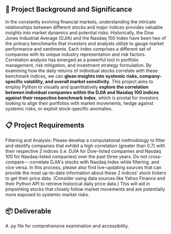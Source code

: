 ## 🎯 Project Background and Significance
In the constantly evolving financial markets, understanding the intricate relationships between different stocks and major indices provides valuable insights into market dynamics and potential risks. Historically, the Dow Jones Industrial Average (DJIA) and the Nasdaq 100 Index have been two of the primary benchmarks that investors and analysts utilize to gauge market performance and sentiments. Each index comprises a different set of companies with its unique industry representation and risk factors. Correlation analysis has emerged as a powerful tool in portfolio management, risk mitigation, and investment strategy formulation. By examining how the daily returns of individual stocks correlate with these benchmark indices, we can **glean insights into systemic risks, company-specific volatility, and overall market sensitivity**. This project aims to employ Python to visually and quantitatively **explore the correlation between individual companies within the DJIA and Nasdaq 100 indices against their respective benchmark index**, which is pivotal for investors looking to align their portfolios with market movements, hedge against systemic risks, or exploit stock-specific anomalies.

## 📋 Project Requirements
Filtering and Analysis: Please develop a computational methodology to filter and identify companies that exhibit a high correlation (greater than 0.7) with their respective 2 indices (i.e. DJIA for Dow-listed companies and Nasdaq 100 for Nasdaq-listed companies) over the past three years. Do not cross-compare---correlate DJIA's stocks with Nasdaq Index while filtering, and vice versa. In this process, please also find live-updating sources that can provide the most up-to-date information about these 2 indices' stock tickers to get their price data. (Consider using data sources like Yahoo Finance and their Python API to retrieve historical daily price data.) This will aid in pinpointing stocks that closely follow market movements and are potentially more exposed to systemic market risks.

## 📦 Deliverable
A .py file for comprehensive examination and accessibility.